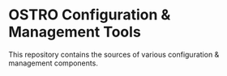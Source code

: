 OSTRO Configuration & Management Tools 
======================================

This repository contains the sources of various configuration & management components.

